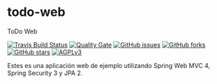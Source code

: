 todo-web
========

ToDo Web

[![Travis Build Status](https://travis-ci.org/carlossc87/todo-web.svg?branch=master)](https://travis-ci.org/carlossc87/todo-web)
[![Quality Gate](http://nemo.sonarqube.org/api/badges/gate?key=es.cabestro.todo:todo-web)](http://nemo.sonarqube.org/dashboard/index/es.cabestro.todo:todo-web)
[![GitHub issues](https://img.shields.io/github/issues/carlossc87/todo-web.svg)](https://github.com/carlossc87/todo-web/issues)
[![GitHub forks](https://img.shields.io/github/forks/carlossc87/todo-web.svg)](https://github.com/carlossc87/todo-web/network)
[![GitHub stars](https://img.shields.io/github/stars/carlossc87/todo-web.svg)](https://github.com/carlossc87/todo-web/stargazers)
[![AGPLv3](https://upload.wikimedia.org/wikipedia/commons/thumb/0/06/AGPLv3_Logo.svg/64px-AGPLv3_Logo.svg.png)](http://www.gnu.org/licenses/agpl-3.0.html)

Estes es una aplicación web de ejemplo utilizando Spring Web MVC 4, Spring Security 3 y JPA 2.